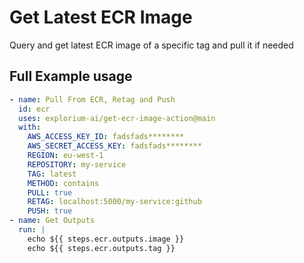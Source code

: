 # Get Latest ECR Image

Query and get latest ECR image of a specific tag and pull it if needed
<!-- ## Inputs

| Input | Type | Description | Default | Required
| ------ | ------ | ------ | ------ | ------
| install_local_cluster | Boolean (String) | Install a local K3d Cluster | true | Yes -->

## Full Example usage

```yaml
- name: Pull From ECR, Retag and Push
  id: ecr
  uses: explorium-ai/get-ecr-image-action@main
  with:
    AWS_ACCESS_KEY_ID: fadsfads********
    AWS_SECRET_ACCESS_KEY: fadsfads********
    REGION: eu-west-1
    REPOSITORY: my-service
    TAG: latest
    METHOD: contains
    PULL: true
    RETAG: localhost:5000/my-service:github
    PUSH: true
- name: Get Outputs
  run: |
    echo ${{ steps.ecr.outputs.image }}
    echo ${{ steps.ecr.outputs.tag }}  
```